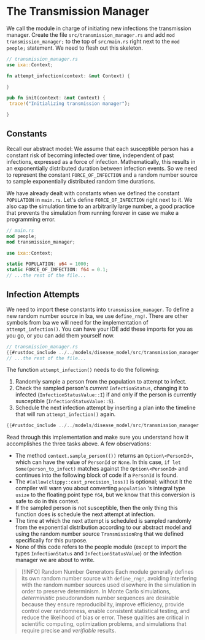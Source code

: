 # The Transmission Manager

We call the module in charge of initiating new infections the transmission
manager. Create the file `src/transmission_manager.rs` and add
`mod transmission_manager;` to the top of `src/main.rs` right next to the
`mod people;` statement. We need to flesh out this skeleton.

```rust
// transmission_manager.rs
use ixa::Context;

fn attempt_infection(context: &mut Context) {

}

pub fn init(context: &mut Context) {
 trace!("Initializing transmission manager");

}
```

## Constants

Recall our abstract model: We assume that each susceptible person has a constant
risk of becoming infected over time, independent of past infections, expressed
as a force of infection. Mathematically, this results in an exponentially
distributed duration between infection events. So we need to represent the
constant `FORCE_OF_INFECTION` and a random number source to sample exponentially
distributed random time durations.

We have already dealt with constants when we defined the constant `POPULATION`
in `main.rs`. Let's define `FORCE_OF_INFECTION` right next to it. We also cap
the simulation time to an arbitrarily large number, a good practice that
prevents the simulation from running forever in case we make a programming
error.

```rust
// main.rs
mod people;
mod transmission_manager;

use ixa::Context;

static POPULATION: u64 = 1000;
static FORCE_OF_INFECTION: f64 = 0.1;
// ...the rest of the file...
```

## Infection Attempts

We need to import these constants into `transmission_manager`. To define a new
random number source in Ixa, we use `define_rng!`. There are other symbols from
Ixa we will need for the implementation of `attempt_infection()`. You can have
your IDE add these imports for you as you go, or you can add them yourself now.

```rust
// transmission_manager.rs
{{#rustdoc_include ../../models/disease_model/src/transmission_manager.rs:imports}}
// ...the rest of the file...
```

The function `attempt_infection()` needs to do the following:

1. Randomly sample a person from the population to attempt to infect.
2. Check the sampled person's _current_ `InfectionStatus`, changing it to
   infected (`InfectionStatusValue::I`) if and only if the person is currently
   susceptible (`InfectionStatusValue::S`).
3. Schedule the next infection attempt by inserting a plan into the timeline
   that will run `attempt_infection()` again.

```rust
{{#rustdoc_include ../../models/disease_model/src/transmission_manager.rs:attempt_infection}}
```

Read through this implementation and make sure you understand how it
accomplishes the three tasks above. A few observations:

- The method `context.sample_person(())` returns an `Option\<PersonId>`, which
  can have the value of `PersonId` or `None`. In this case,
  `if let Some(person_to_infect)` matches against the `Option\<PersonId>` and
  continues into the following block of code if a `PersonId` is found.
- The `#[allow(clippy::cast_precision_loss)]` is optional; without it the
  compiler will warn you about converting `population` 's integral type `usize`
  to the floating point type `f64`, but we know that this conversion is safe to
  do in this context.
- If the sampled person is not susceptible, then the only thing this function
  does is schedule the next attempt at infection.
- The time at which the next attempt is scheduled is sampled randomly from the
  exponential distribution according to our abstract model and using the random
  number source `TransmissionRng` that we defined specifically for this purpose.
- None of this code refers to the people module (except to import the types
  `InfectionStatus` and `InfectionStatusValue`) or the infection manager we are
  about to write.

> [!INFO] Random Number Generators Each module generally defines its own random
> number source with `define_rng!`, avoiding interfering with the random number
> sources used elsewhere in the simulation in order to preserve determinism. In
> Monte Carlo simulations, _deterministic_ pseudorandom number sequences are
> desirable because they ensure reproducibility, improve efficiency, provide
> control over randomness, enable consistent statistical testing, and reduce the
> likelihood of bias or error. These qualities are critical in scientific
> computing, optimization problems, and simulations that require precise and
> _verifiable_ results.
